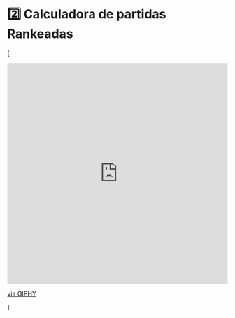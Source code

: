  # 2️⃣ Calculadora de partidas Rankeadas

 [<div style="width:100%;height:0;padding-bottom:100%;position:relative;"><iframe src="https://giphy.com/embed/eDDrmbtY0aSAII8ffT" width="100%" height="100%" style="position:absolute" frameBorder="0" class="giphy-embed" allowFullScreen></iframe></div><p><a href="https://giphy.com/gifs/shecodesio-swipe-up-computer-congratulations-eDDrmbtY0aSAII8ffT">via GIPHY</a></p>]
